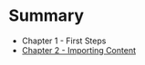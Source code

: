 # Summary

* Chapter 1 - First Steps
* [Chapter 2 - Importing Content](chapter_2_-_importing_content.md)

